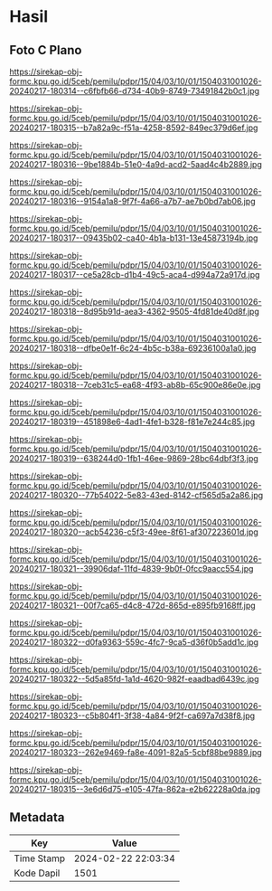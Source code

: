 # Hasil

## Foto C Plano

https://sirekap-obj-formc.kpu.go.id/5ceb/pemilu/pdpr/15/04/03/10/01/1504031001026-20240217-180314--c6fbfb66-d734-40b9-8749-73491842b0c1.jpg

https://sirekap-obj-formc.kpu.go.id/5ceb/pemilu/pdpr/15/04/03/10/01/1504031001026-20240217-180315--b7a82a9c-f51a-4258-8592-849ec379d6ef.jpg

https://sirekap-obj-formc.kpu.go.id/5ceb/pemilu/pdpr/15/04/03/10/01/1504031001026-20240217-180316--9be1884b-51e0-4a9d-acd2-5aad4c4b2889.jpg

https://sirekap-obj-formc.kpu.go.id/5ceb/pemilu/pdpr/15/04/03/10/01/1504031001026-20240217-180316--9154a1a8-9f7f-4a66-a7b7-ae7b0bd7ab06.jpg

https://sirekap-obj-formc.kpu.go.id/5ceb/pemilu/pdpr/15/04/03/10/01/1504031001026-20240217-180317--09435b02-ca40-4b1a-b131-13e45873194b.jpg

https://sirekap-obj-formc.kpu.go.id/5ceb/pemilu/pdpr/15/04/03/10/01/1504031001026-20240217-180317--ce5a28cb-d1b4-49c5-aca4-d994a72a917d.jpg

https://sirekap-obj-formc.kpu.go.id/5ceb/pemilu/pdpr/15/04/03/10/01/1504031001026-20240217-180318--8d95b91d-aea3-4362-9505-4fd81de40d8f.jpg

https://sirekap-obj-formc.kpu.go.id/5ceb/pemilu/pdpr/15/04/03/10/01/1504031001026-20240217-180318--dfbe0e1f-6c24-4b5c-b38a-69236100a1a0.jpg

https://sirekap-obj-formc.kpu.go.id/5ceb/pemilu/pdpr/15/04/03/10/01/1504031001026-20240217-180318--7ceb31c5-ea68-4f93-ab8b-65c900e86e0e.jpg

https://sirekap-obj-formc.kpu.go.id/5ceb/pemilu/pdpr/15/04/03/10/01/1504031001026-20240217-180319--451898e6-4ad1-4fe1-b328-f81e7e244c85.jpg

https://sirekap-obj-formc.kpu.go.id/5ceb/pemilu/pdpr/15/04/03/10/01/1504031001026-20240217-180319--638244d0-1fb1-46ee-9869-28bc64dbf3f3.jpg

https://sirekap-obj-formc.kpu.go.id/5ceb/pemilu/pdpr/15/04/03/10/01/1504031001026-20240217-180320--77b54022-5e83-43ed-8142-cf565d5a2a86.jpg

https://sirekap-obj-formc.kpu.go.id/5ceb/pemilu/pdpr/15/04/03/10/01/1504031001026-20240217-180320--acb54236-c5f3-49ee-8f61-af307223601d.jpg

https://sirekap-obj-formc.kpu.go.id/5ceb/pemilu/pdpr/15/04/03/10/01/1504031001026-20240217-180321--39906daf-11fd-4839-9b0f-0fcc9aacc554.jpg

https://sirekap-obj-formc.kpu.go.id/5ceb/pemilu/pdpr/15/04/03/10/01/1504031001026-20240217-180321--00f7ca65-d4c8-472d-865d-e895fb9168ff.jpg

https://sirekap-obj-formc.kpu.go.id/5ceb/pemilu/pdpr/15/04/03/10/01/1504031001026-20240217-180322--d0fa9363-559c-4fc7-9ca5-d36f0b5add1c.jpg

https://sirekap-obj-formc.kpu.go.id/5ceb/pemilu/pdpr/15/04/03/10/01/1504031001026-20240217-180322--5d5a85fd-1a1d-4620-982f-eaadbad6439c.jpg

https://sirekap-obj-formc.kpu.go.id/5ceb/pemilu/pdpr/15/04/03/10/01/1504031001026-20240217-180323--c5b804f1-3f38-4a84-9f2f-ca697a7d38f8.jpg

https://sirekap-obj-formc.kpu.go.id/5ceb/pemilu/pdpr/15/04/03/10/01/1504031001026-20240217-180323--262e9469-fa8e-4091-82a5-5cbf88be9889.jpg

https://sirekap-obj-formc.kpu.go.id/5ceb/pemilu/pdpr/15/04/03/10/01/1504031001026-20240217-180315--3e6d6d75-e105-47fa-862a-e2b62228a0da.jpg


## Metadata

| Key        | Value               |
| ---------- | ------------------- |
| Time Stamp | 2024-02-22 22:03:34 |
| Kode Dapil | 1501                |



